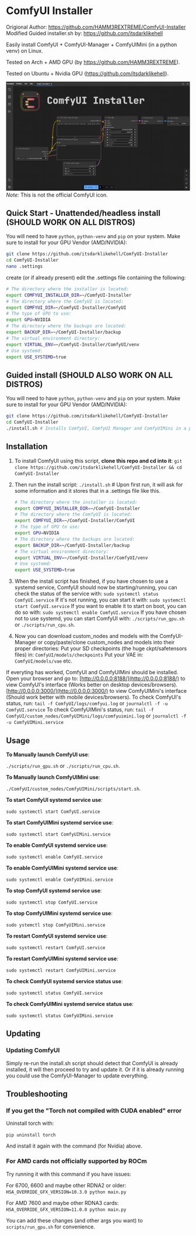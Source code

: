 # ComfyUI Installer
Origional Author: https://github.com/HAMM3REXTREME/ComfyUI-Installer
Modified Guided installer.sh by: https://github.com/itsdarklikehell

Easily install ComfyUI + ComfyUI-Manager + ComfyUIMini (in a python venv) on Linux.

Tested on Arch + AMD GPU (by https://github.com/HAMM3REXTREME).

Tested on Ubuntu + Nvidia GPU (https://github.com/itsdarklikehell).

![ComfyUI Screenshot](graphics/comfyui_screenshot.png)
_Note:_ This is not the official ComfyUI icon.

## Quick Start - Unattended/headless install (SHOULD WORK ON ALL DISTROS)

You will need to have `python`, `python-venv` and `pip` on your system.
Make sure to install for your GPU Vendor (AMD/NVIDIA):

```sh
git clone https://github.com/itsdarklikehell/ComfyUI-Installer
cd ComfyUI-Installer
nano .settings
```
create (or if already present) edit the .settings file containing the following:
```sh
# The directory where the installer is located:
export COMFYUI_INSTALLER_DIR=~/ComfyUI-Installer
# The directory where the ComfyUI is located:
export COMFYUI_DIR=~/ComfyUI-Installer/ComfyUI
# The type of GPU to use:
export GPU=NVIDIA
# The directory where the backups are located:
export BACKUP_DIR=~/ComfyUI-Installer/backup
# The virtual environment directory:
export VIRTUAL_ENV=~/ComfyUI-Installer/ComfyUI/venv
# Use systemd:
export USE_SYSTEMD=true
```
## Guided install (SHOULD ALSO WORK ON ALL DISTROS)

You will need to have `python`, `python-venv` and `pip` on your system.
Make sure to install for your GPU Vendor (AMD/NVIDIA):

```sh
git clone https://github.com/itsdarklikehell/ComfyUI-Installer
cd ComfyUI-Installer
./install.sh # Installs ComfyUI, ComfyUI Manager and ComfyUIMini in a python venv
```
## Installation

1. To install ComfyUI using this script, **clone this repo and cd into it**:
   `git clone https://github.com/itsdarklikehell/ComfyUI-Installer && cd ComfyUI-Installer`

2. Then run the install script:
   `./install.sh` # Upon first run, it will ask for some information and it stores that in a .settings file like this.
   ```sh
   # The directory where the installer is located:
   export COMFYUI_INSTALLER_DIR=~/ComfyUI-Installer
   # The directory where the ComfyUI is located:
   export COMFYUI_DIR=~/ComfyUI-Installer/ComfyUI
   # The type of GPU to use:
   export GPU=NVIDIA
   # The directory where the backups are located:
   export BACKUP_DIR=~/ComfyUI-Installer/backup
   # The virtual environment directory:
   export VIRTUAL_ENV=~/ComfyUI-Installer/ComfyUI/venv
   # Use systemd:
   export USE_SYSTEMD=true
   ```

3. When the install script has finished, if you have chosen to use a systemd service, ComfyUI should now be starting/running, you can check the status of the service with:
   `sudo systemctl status ComfyUI.service`
   If it's not running, you can start it with:
   `sudo systemctl start ComfyUI.service`
   If you want to enable it to start on boot, you can do so with:
   `sudo systemctl enable ComfyUI.service`
If you have chosen not to use systemd, you can start ComfyUI with:
   `./scripts/run_gpu.sh`
   or
   `./scripts/run_cpu.sh`.

1. Now you can download custom_nodes and models with the ComfyUI-Manager or copy/paste/clone custom_nodes and models into their proper directories:
   Put your SD checkpoints (the huge ckpt/safetensors files) in: `ComfyUI/models/checkpoints`
   Put your VAE in: `ComfyUI/models/vae` etc.

If everyting has worked, ComfyUI and ComfyUIMini should be installed.
Open your browser and go to:
[http://0.0.0.0:8188/](http://0.0.0.0:8188/) to view ComfyUI's interface (Works better on desktop devices/browsers).
[http://0.0.0.0:3000/](http://0.0.0.0:3000/) to view ComfyUIMini's interface (Should work better with mobile devices/browsers).
To check ComfyUI's status, run: `tail -f ComfyUI/logs/comfyui.log` or `journalctl -f -u ComfyUI.service`
To check ComfyUIMini's status, run: `tail -f ComfyUI/custom_nodes/ComfyUIMini/logs/comfyuimini.log` or `journalctl -f -u ComfyUIMini.service`

## Usage

**To Manually launch ComfyUI use**:

 `./scripts/run_gpu.sh`
or
 `./scripts/run_cpu.sh`.


**To Manually launch ComfyUIMini use**:

 `./ComfyUI/custom_nodes/ComfyUIMini/scripts/start.sh`.

**To start ComfyUI systemd service use**:

 `sudo systemctl start ComfyUI.service`

**To start ComfyUIMini systemd service use**:

 `sudo systemctl start ComfyUIMini.service`

**To enable ComfyUI systemd service use**:

 `sudo systemctl enable ComfyUI.service`

**To enable ComfyUIMini systemd service use**:

 `sudo systemctl enable ComfyUIMini.service`

**To stop ComfyUI systemd service use**:

 `sudo systemctl stop ComfyUI.service`

**To stop ComfyUIMini systemd service use**:

 `sudo ystemctl stop ComfyUIMini.service`

**To restart ComfyUI systemd service use**:

 `sudo systemctl restart ComfyUI.service`

**To restart ComfyUIMini systemd service use**:

 `sudo systemctl restart ComfyUIMini.service`

**To check ComfyUI systemd service status use**:

 `sudo systemctl status ComfyUI.service`

**To check ComfyUIMini systemd service status use**:

 `sudo systemctl status ComfyUIMini.service`

## Updating

### Updating ComfyUI
Simply re-run the install.sh script should detect that ComfyUI is already installed, it will then proceed to try and update it. Or if it is already running you could use the ComfyUI-Manager to update everything.

## Troubleshooting

### If you get the "Torch not compiled with CUDA enabled" error

Uninstall torch with:

`pip uninstall torch`

And install it again with the command (for Nvidia) above.

### For AMD cards not officially supported by ROCm

Try running it with this command if you have issues:

For 6700, 6600 and maybe other RDNA2 or older: `HSA_OVERRIDE_GFX_VERSION=10.3.0 python main.py`

For AMD 7600 and maybe other RDNA3 cards: `HSA_OVERRIDE_GFX_VERSION=11.0.0 python main.py`

You can add these changes (and other args you want) to `scripts/run_gpu.sh` for convenience.
